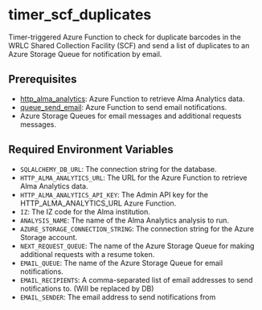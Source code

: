 # timer_scf_duplicates

Timer-triggered Azure Function to check for duplicate barcodes in the WRLC Shared Collection Facility (SCF) and send
a list of duplicates to an Azure Storage Queue for notification by email.

## Prerequisites

- [http_alma_analytics](https://github.com/WRLC/http_alma_analytics): Azure Function to retrieve Alma Analytics data.
- [queue_send_email](https://github.com/WRLC/queue_send_email): Azure Function to send email notifications.
- Azure Storage Queues for email messages and additional requests messages.


## Required Environment Variables

- `SQLALCHEMY_DB_URL`: The connection string for the database.
- `HTTP_ALMA_ANALYTICS_URL`: The URL for the Azure Function to retrieve Alma Analytics data.
- `HTTP_ALMA_ANALYTICS_API_KEY`: The Admin API key for the HTTP_ALMA_ANALYTICS_URL Azure Function.
- `IZ`: The IZ code for the Alma institution.
- `ANALYSIS_NAME`: The name of the Alma Analytics analysis to run.
- `AZURE_STORAGE_CONNECTION_STRING`: The connection string for the Azure Storage account.
- `NEXT_REQUEST_QUEUE`: The name of the Azure Storage Queue for making additional requests with a resume token.
- `EMAIL_QUEUE`: The name of the Azure Storage Queue for email notifications.
- `EMAIL_RECIPIENTS`: A comma-separated list of email addresses to send notifications to. (Will be replaced by DB)
- `EMAIL_SENDER`: The email address to send notifications from
